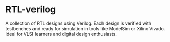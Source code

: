 # RTL-verilog
A collection of RTL designs using Verilog. Each design is verified with testbenches and ready for simulation in tools like ModelSim or Xilinx Vivado. Ideal for VLSI learners and digital design enthusiasts.
